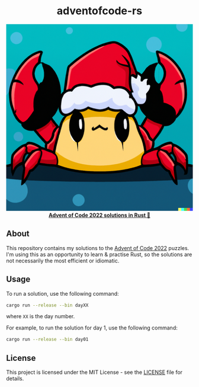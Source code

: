 <div align="center">
  <h1>adventofcode-rs</h1>
  <img src="docs/images/logo.png">
  <a href="#about"><strong>Advent of Code 2022 solutions in Rust 🦀</strong></a>
</div>

## About

This repository contains my solutions to the [Advent of Code 2022](https://adventofcode.com/2022) puzzles. I'm using this as an opportunity to learn & practise Rust, so the solutions are not necessarily the most efficient or idiomatic.

## Usage

To run a solution, use the following command:

```bash
cargo run --release --bin dayXX
```

where `XX` is the day number.

For example, to run the solution for day 1, use the following command:

```bash
cargo run --release --bin day01
```

## License

This project is licensed under the MIT License - see the [LICENSE](LICENSE) file for details.